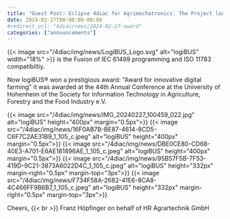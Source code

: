 ```yaml
---
title: "Guest Post: Eclipse 4diac for Agrimechatronics: The Project logiBUS won a prestigious award"
date: 2024-02-27T00:00:00-00:00
#redirect_url: "4diac/news/2024-02-27-award"
categories: ["announcements"]
---
```


{{< image src="/4diac/img/news/LogiBUS_Logo.svg" alt="logiBUS" width="18%" >}} is the Fusion of IEC 61499 programming and ISO 11783 compatibiltiy. 

Now logiBUS&reg; won a prestigious award: "Award for innovative digital farming" it was awarded at the 44th Annual Conference at the University of Hohenheim of the Society for Information Technology in Agriculture, Forestry and the Food Industry e.V.

{{< image src="/4diac/img/news/IMG_20240227_100459_022.jpg" alt="logiBUS" height="400px" margin="0.5px">}}
{{< image src="/4diac/img/news/16F0AB7B-BE87-4614-8CD5-C6F7C2AE31B9_1_105_c.jpeg" alt="logiBUS" height="400px" margin="0.5px">}}
{{< image src="/4diac/img/news/DBE0CE80-CD68-40E3-A701-E6AE181896AE_1_105_c.jpeg" alt="logiBUS" height="400px" margin="0.5px">}}
{{< image src="/4diac/img/news/95B57F5B-7F53-419D-9C21-3873A6022D4C_1_105_c.jpeg" alt="logiBUS" height="332px" margin-right="0.5px" margin-top="3px">}}
{{< image src="/4diac/img/news/F734F58A-2682-41E6-8CA8-4C466FF9B6B7_1_105_c.jpeg" alt="logiBUS" height="332px" margin-right="0.5px" margin-top="3px">}}

Cheers, {{< br >}}
Franz Höpfinger on behalf of HR Agrartechnik GmbH
